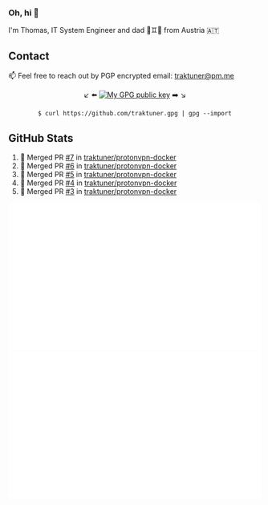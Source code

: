 ### Oh, hi 👋

I'm Thomas, IT System Engineer and dad 👶♊️👶 from Austria 🇦🇹

<!--
**traktuner/traktuner** is a ✨ _special_ ✨ repository because its `README.md` (this file) appears on your GitHub profile.

Here are some ideas to get you started:

- 🔭 I’m currently working on ...
- 🌱 I’m currently learning ...
- 👯 I’m looking to collaborate on ...
- 🤔 I’m looking for help with ...
- 💬 Ask me about ...
- 📫 How to reach me: ...
- 😄 Pronouns: ...
- ⚡ Fun fact: ...
-->

## Contact
📫 Feel free to reach out by PGP encrypted email:
traktuner@pm.me

<div align="center" markdown="1">

↙️ ⬅️ [![My GPG public key](https://img.shields.io/badge/PGP%20public%20key-6D4AFF?style=for-the-badge)](https://github.com/traktuner.gpg) ➡️ ↘️

```shell
$ curl https://github.com/traktuner.gpg | gpg --import
```

</div>

## GitHub Stats
<!--START_SECTION:activity-->
1. 🎉 Merged PR [#7](https://github.com/traktuner/protonvpn-docker/pull/7) in [traktuner/protonvpn-docker](https://github.com/traktuner/protonvpn-docker)
2. 🎉 Merged PR [#6](https://github.com/traktuner/protonvpn-docker/pull/6) in [traktuner/protonvpn-docker](https://github.com/traktuner/protonvpn-docker)
3. 🎉 Merged PR [#5](https://github.com/traktuner/protonvpn-docker/pull/5) in [traktuner/protonvpn-docker](https://github.com/traktuner/protonvpn-docker)
4. 🎉 Merged PR [#4](https://github.com/traktuner/protonvpn-docker/pull/4) in [traktuner/protonvpn-docker](https://github.com/traktuner/protonvpn-docker)
5. 🎉 Merged PR [#3](https://github.com/traktuner/protonvpn-docker/pull/3) in [traktuner/protonvpn-docker](https://github.com/traktuner/protonvpn-docker)
<!--END_SECTION:activity-->

![](https://github.com/traktuner/traktuner/blob/master/generated/overview.svg)
![](https://github.com/traktuner/traktuner/blob/master/generated/languages.svg)
